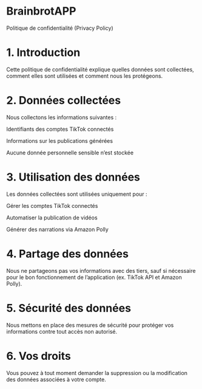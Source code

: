 # BrainbrotAPP

Politique de confidentialité (Privacy Policy)
# 1. Introduction
Cette politique de confidentialité explique quelles données sont collectées, comment elles sont utilisées et comment nous les protégeons.

# 2. Données collectées
Nous collectons les informations suivantes :

Identifiants des comptes TikTok connectés

Informations sur les publications générées

Aucune donnée personnelle sensible n’est stockée

# 3. Utilisation des données
Les données collectées sont utilisées uniquement pour :

Gérer les comptes TikTok connectés

Automatiser la publication de vidéos

Générer des narrations via Amazon Polly

# 4. Partage des données
Nous ne partageons pas vos informations avec des tiers, sauf si nécessaire pour le bon fonctionnement de l’application (ex. TikTok API et Amazon Polly).

# 5. Sécurité des données
Nous mettons en place des mesures de sécurité pour protéger vos informations contre tout accès non autorisé.

# 6. Vos droits
Vous pouvez à tout moment demander la suppression ou la modification des données associées à votre compte.
